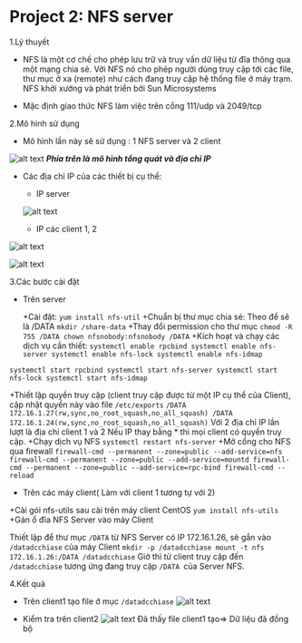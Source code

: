 # Project 2: NFS server
1.Lý thuyết 


+ NFS là một cơ chế cho phép lưu trữ và truy vấn dữ liệu từ đĩa thông qua một mạng chia sẻ. Với NFS nó cho phép người dùng truy cập tới các file, thư mục ở xa (remote) như cách đang truy cập hệ thống file ở máy trạm. NFS khởi xướng và phát triển bởi Sun Microsystems

+ Mặc định giao thức NFS làm việc trên cổng 111/udp và 2049/tcp

2.Mô hình sử dụng

+ Mô hình lần này sẽ sử dụng : 1 NFS server và 2 client

![alt text](https://s3-ap-southeast-1.amazonaws.com/kipalog.com/ywv5kah82p_image.png)
***Phía trên là mô hình tổng quát và địa chỉ IP***          
+ Các địa chỉ IP của các thiết bị cụ thể:

  + IP server


  ![alt text](https://s3-ap-southeast-1.amazonaws.com/kipalog.com/voa1v381p7_image.png)

  + IP các client 1, 2

![alt text](https://s3-ap-southeast-1.amazonaws.com/kipalog.com/369ber391l_image.png)

![alt text](https://s3-ap-southeast-1.amazonaws.com/kipalog.com/yv8n5rs41h_image.png)

3.Các bước cài đặt

- Trên server

  +Cài đặt:
`yum install nfs-util`
  +Chuẩn bị thư mục chia sẻ: Theo đề sẽ là /DATA
`mkdir /share-data`
  +Thay đổi permission cho thư mục
`chmod -R 755 /DATA
  chown nfsnobody:nfsnobody /DATA`
  +Kích hoạt và chạy các dịch vụ cần thiết:
`systemctl enable rpcbind
systemctl enable nfs-server
systemctl enable nfs-lock
systemctl enable nfs-idmap`

`systemctl start rpcbind
systemctl start nfs-server
systemctl start nfs-lock
systemctl start nfs-idmap`


+Thiết lập quyền truy cập (client truy cập được từ một IP cụ thể của Client), cập nhật quyền này vào file  `/etc/exports`
`/DATA    172.16.1.27(rw,sync,no_root_squash,no_all_squash)
/DATA    172.16.1.24(rw,sync,no_root_squash,no_all_squash)`
Với 2 địa chỉ IP lần lượt là địa chỉ client 1 và 2
Nếu IP thay bằng * thì mọi client có quyền truy cập.
+Chạy dịch vụ NFS
`systemctl restart nfs-server`
+Mở cổng cho NFS qua firewall
`firewall-cmd --permanent --zone=public --add-service=nfs
firewall-cmd --permanent --zone=public --add-service=mountd
firewall-cmd --permanent --zone=public --add-service=rpc-bind
firewall-cmd --reload`
- Trên các máy client( Làm với client 1 tương tự với 2)

+Cài gói nfs-utils sau cài trên máy client CentOS
`yum install nfs-utils`
+Gán ổ đĩa NFS Server vào máy Client

Thiết lập để thư mục `/DATA` từ NFS Server có IP 172.16.1.26, sẽ gắn vào `/datadcchiase` của máy Client
`mkdir -p /datadcchiase
mount -t nfs 172.16.1.26:/DATA /datadcchiase`
Giờ thì từ client truy cập đến `/datadcchiase` tương ứng đang truy cập `/DATA `của Server NFS.

4.Kết quả 
- Trên client1 tạo file ở mục `/datadcchiase`
![alt text](https://s3-ap-southeast-1.amazonaws.com/kipalog.com/6qwsgwezft_test1.PNG)

- Kiểm tra trên client2 
![alt text](https://s3-ap-southeast-1.amazonaws.com/kipalog.com/axcjn5pv9c_test2.PNG)
Đã thấy file client1 tạo=> Dữ liệu đã đồng bộ
